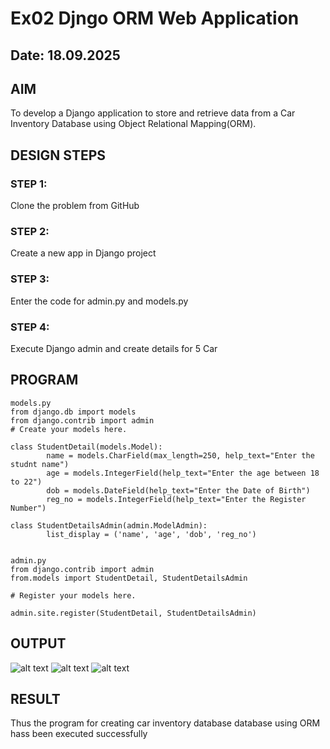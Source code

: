 # Ex02 Djngo ORM Web Application
## Date: 18.09.2025

## AIM
To develop a Django application to store and retrieve data from a Car Inventory Database using Object Relational Mapping(ORM).

## DESIGN STEPS

### STEP 1:
Clone the problem from GitHub

### STEP 2:
Create a new app in Django project

### STEP 3:
Enter the code for admin.py and models.py

### STEP 4:
Execute Django admin and create details for 5 Car 

## PROGRAM
```
models.py
from django.db import models
from django.contrib import admin
# Create your models here.

class StudentDetail(models.Model):
        name = models.CharField(max_length=250, help_text="Enter the studnt name")
        age = models.IntegerField(help_text="Enter the age between 18 to 22")
        dob = models.DateField(help_text="Enter the Date of Birth")
        reg_no = models.IntegerField(help_text="Enter the Register Number")
        
class StudentDetailsAdmin(admin.ModelAdmin):
        list_display = ('name', 'age', 'dob', 'reg_no')


admin.py
from django.contrib import admin
from.models import StudentDetail, StudentDetailsAdmin

# Register your models here.

admin.site.register(StudentDetail, StudentDetailsAdmin)

```
## OUTPUT
![alt text](<Screenshot 2025-09-23 155237.png>) ![alt text](<Screenshot 2025-09-18 135205.png>) ![alt text](<Screenshot 2025-09-18 135219.png>)

## RESULT
Thus the program for creating car inventory database database using ORM hass been executed successfully
